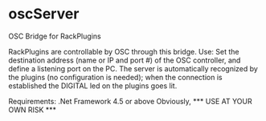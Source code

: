 # oscServer
OSC Bridge for RackPlugins

RackPlugins are controllable by OSC through this bridge.
Use:
Set the destination address (name or IP and port #) of the 
OSC controller, and define a listening port on the PC. The
server is automatically recognized by the plugins (no configuration
is needed); when the connection is established the DIGITAL led on
the plugins goes lit.

Requirements: .Net Framework 4.5 or above
Obviously,
*** USE AT YOUR OWN RISK ***



